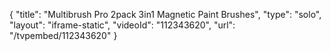 {
    "title": "Multibrush Pro 2pack 3in1 Magnetic Paint Brushes",
    "type": "solo",
    "layout": "iframe-static",
    "videoId": "112343620",
    "url": "\/tvpembed\/112343620"
}